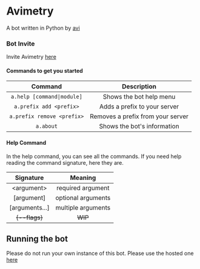 # Avimetry


A bot written in Python by [avi](https://discord.com/users/750135653638865017)

### Bot Invite
Invite Avimetry [here](https://discord.com/oauth2/authorize?client_id=756257170521063444&scope=bot&permissions=2147483647)


#### Commands to get you started
|           Command          |            Description            |
|:--------------------------:|:---------------------------------:|
| `a.help [command\|module]` |      Shows the bot help menu      |
|   `a.prefix add <prefix>`  |    Adds a prefix to your server   |
| `a.prefix remove <prefix>` | Removes a prefix from your server |
|          `a.about`         |    Shows the bot's information    |


#### Help Command
In the help command, you can see all the commands. If you need help reading the command signature, here they are.

|    Signature   |       Meaning      |
|:--------------:|:------------------:|
|  \<argument\>  |  required argument |
|   [argument]   | optional arguments |
| [arguments...] | multiple arguments |
| ~~{--flags}~~  | ~~WIP~~            |

## Running the bot
Please do not run your own instance of this bot. Please use the hosted one [here](https://discord.com/oauth2/authorize?client_id=756257170521063444&scope=bot&permissions=2147483647)
